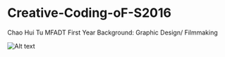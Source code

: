 # Creative-Coding-oF-S2016

Chao Hui Tu
MFADT First Year
Background: Graphic Design/ Filmmaking

![Alt text](https://dl.dropboxusercontent.com/u/103361618/08-10%2012.jpg "Profile Pic")

